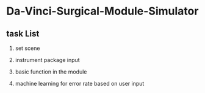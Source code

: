 # Da-Vinci-Surgical-Module-Simulator

## task List
1) set scene

2) instrument package input

3) basic function in the module

4) machine learning for error rate based on user input

